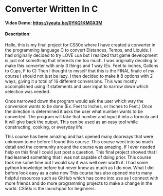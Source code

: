 # Converter Written In C
#### Video Demo: https://youtu.be/0YKQ1KMGX3M
#### Description:
  Hello, this is my final project for CS50x where I have created a converter in the programming language C to convert Distances, Temps, and Liquids. I had originally decided to try LOVE Lua but I realized that game development is just not something that interests me too much. I was originally deciding to make this converter with only 3 things and 1 way (Ex. Feet to inches, Gallons to Cups, F to C) Then I thought to myself that this is the FINAL finale of my course I should not just be lazy. I then decided to make it 8 options with 2 ways, giving it a total of 16 different conversions. This was mostly accomplished using if statements and user input to narrow down which selection was needed.

  Once narrowed down the program would ask the user which way the conversion wants to be done (Ex. Feet to Inches, or Inches to Feet.) Once the direction is determined it asks the user what number wants to be converted. The program will take that number and input it into a formula and it will give back the output. This can be used as an easy tool while constructing, cooking, or everyday life.

  This course has been amazing and has opened many doorways that were unknown to me before I found this course. This course went into so much detail and the community around the course was amazing. If I ever needed help on this final I could just post a question. This final project showed that I had learned something that I was not capable of doing prior. This course took me some time but I would say it was well over worth it. I had some python knowledge before but never knew as much as I do now. What I did before look easy as a cake now This course has also opened me to many helpful resources such as GitHub which has come into use as I connect with more friends and do more programming projects to make a change in the world. CS50x is the launchpad for beginners.
